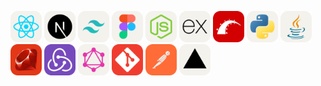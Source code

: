 <p>
  <!-- Frontend Technologies -->
  <img src="https://github.com/tandpfun/skill-icons/blob/main/icons/React-Light.svg" alt="React" width="50" height="50"/>
  <img src="https://github.com/tandpfun/skill-icons/blob/main/icons/NextJS-Light.svg" alt="Next.js" width="50" height="50"/>
  <img src="https://github.com/tandpfun/skill-icons/blob/main/icons/TailwindCSS-Light.svg" alt="Tailwind CSS" width="50" height="50"/>
  <img src="https://github.com/tandpfun/skill-icons/blob/main/icons/Figma-Light.svg" alt="Figma" width="50" height="50"/>

  <!-- Backend Frameworks -->
  <img src="https://github.com/tandpfun/skill-icons/blob/main/icons/NodeJS-Light.svg" alt="Node.js" width="50" height="50"/>
  <img src="https://github.com/tandpfun/skill-icons/blob/main/icons/ExpressJS-Light.svg" alt="Express" width="50" height="50"/>
  <img src="https://github.com/tandpfun/skill-icons/blob/main/icons/Rails.svg" alt="Rails" width="50" height="50"/>

  <!-- Programming Languages -->
  <img src="https://github.com/tandpfun/skill-icons/blob/main/icons/Python-Light.svg" alt="Python" width="50" height="50"/>
  <img src="https://github.com/tandpfun/skill-icons/blob/main/icons/Java-Light.svg" alt="Java" width="50" height="50"/>
  <img src="https://github.com/tandpfun/skill-icons/blob/main/icons/Ruby.svg" alt="Ruby" width="50" height="50"/>

  <!-- State Management -->
  <img src="https://github.com/tandpfun/skill-icons/blob/main/icons/Redux.svg" alt="Redux" width="50" height="50"/>

  <!-- APIs -->
  <img src="https://github.com/tandpfun/skill-icons/blob/main/icons/GraphQL-Light.svg" alt="GraphQL" width="50" height="50"/>

  <!-- Tools -->
  <img src="https://github.com/tandpfun/skill-icons/blob/main/icons/Git.svg" alt="Git" width="50" height="50"/>
  <img src="https://github.com/tandpfun/skill-icons/blob/main/icons/Postman.svg" alt="Postman" width="50" height="50"/>
  
  <!-- Deployment -->
  <img src="https://github.com/tandpfun/skill-icons/blob/main/icons/Vercel-Light.svg" alt="Vercel" width="50" height="50"/>
</p>
